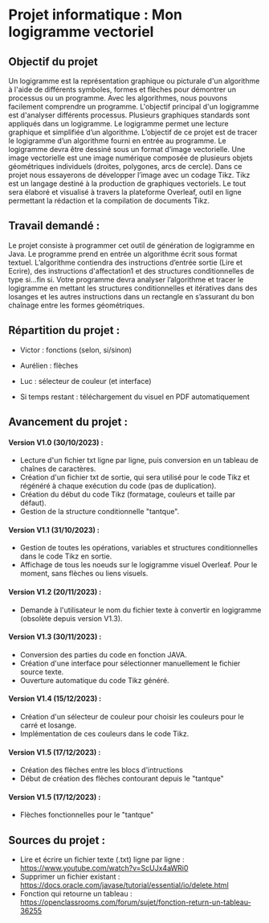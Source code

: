 # Projet informatique : Mon logigramme vectoriel

## Objectif du projet
Un logigramme est la représentation graphique ou picturale d'un algorithme à l'aide de différents symboles, formes et flèches pour démontrer un processus ou un programme. Avec les algorithmes, nous pouvons facilement comprendre un programme. L'objectif principal d'un logigramme est d'analyser différents processus. Plusieurs graphiques standards sont appliqués dans un logigramme. Le logigramme permet une lecture graphique et simplifiée d’un algorithme. L’objectif de ce projet est de tracer le logigramme d’un algorithme fourni en entrée au programme. Le logigramme devra être dessiné sous un format d’image vectorielle. Une image vectorielle est une image numérique composée de plusieurs objets géométriques individuels (droites, polygones, arcs de cercle). Dans ce projet nous essayerons de développer l’image avec un codage Tikz. Tikz est un langage destiné à la production de graphiques vectoriels. Le tout sera élaboré et visualisé à travers la plateforme Overleaf, outil en ligne permettant la rédaction et la compilation de documents Tikz.


## Travail demandé :
Le projet consiste à programmer cet outil de génération de logigramme en Java. Le programme prend en entrée un algorithme écrit sous format textuel. L’algorithme contiendra des instructions d’entrée sortie (Lire et Ecrire), des instructions d'affectation1 et des structures conditionnelles de type si...fin si.
Votre programme devra analyser l’algorithme et tracer le logigramme en mettant les structures conditionnelles et itératives dans des losanges et les autres instructions dans un rectangle en s’assurant du bon chaînage entre les formes géométriques. 

## Répartition du projet :
- Victor : fonctions (selon, si/sinon)
- Aurélien : flèches
- Luc : sélecteur de couleur (et interface)

- Si temps restant : téléchargement du visuel en PDF automatiquement

## Avancement du projet :
#### Version V1.0 (30/10/2023) :
- Lecture d'un fichier txt ligne par ligne, puis conversion en un tableau de chaînes de caractères.
- Création d'un fichier txt de sortie, qui sera utilisé pour le code Tikz et régénéré à chaque exécution du code (pas de duplication).
- Création du début du code Tikz (formatage, couleurs et taille par défaut).
- Gestion de la structure conditionnelle "tantque".

#### Version V1.1 (31/10/2023) :
- Gestion de toutes les opérations,  variables et structures conditionnelles dans le code Tikz en sortie.
- Affichage de tous les noeuds sur le logigramme visuel Overleaf. Pour le moment, sans flèches ou liens visuels.

#### Version V1.2 (20/11/2023) :
- Demande à l'utilisateur le nom du fichier texte à convertir en logigramme (obsolète depuis version V1.3).

#### Version V1.3 (30/11/2023) :
- Conversion des parties du code en fonction JAVA.
- Création d'une interface pour sélectionner manuellement le fichier source texte.
- Ouverture automatique du code Tikz généré.

#### Version V1.4 (15/12/2023) :
- Création d'un sélecteur de couleur pour choisir les couleurs pour le carré et losange.
- Implémentation de ces couleurs dans le code Tikz.

#### Version V1.5 (17/12/2023) :
- Création des flèches entre les blocs d'intructions
- Début de création des flèches contourant depuis le "tantque"

#### Version V1.5 (17/12/2023) :
- Flèches fonctionnelles pour le "tantque"
  
## Sources du projet :
- Lire et écrire un fichier texte (.txt) ligne par ligne : https://www.youtube.com/watch?v=ScUJx4aWRi0
- Supprimer un fichier existant : https://docs.oracle.com/javase/tutorial/essential/io/delete.html
- Fonction qui retourne un tableau : https://openclassrooms.com/forum/sujet/fonction-return-un-tableau-36255
